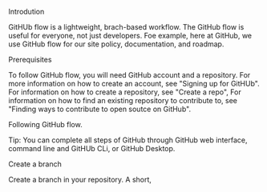 Introdution 

GitHUb flow is a lightweight, brach-based workflow. The GitHub flow is useful for everyone, not just developers. Foe example, here at GitHub, we use
GitHub flow for our site policy, documentation, and roadmap.


Prerequisites

To follow GitHub flow, you will need GitHub account and a repository. For more information on how to create an account, see "Signing up for GitHUb".
For information on how to create a repository, see "Create a repo", For information on how to find an existing repository to contribute to, see 
"Finding ways to contribute to open soutce on GitHub".


Following GitHub flow.


Tip: You can complete all steps of GitHub through GitHub web interface, command line and GitHUb CLi, or GitHub Desktop.



Create a branch

Create a branch in your repository. A short, 



